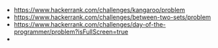 * https://www.hackerrank.com/challenges/kangaroo/problem
* https://www.hackerrank.com/challenges/between-two-sets/problem
* https://www.hackerrank.com/challenges/day-of-the-programmer/problem?isFullScreen=true
* 